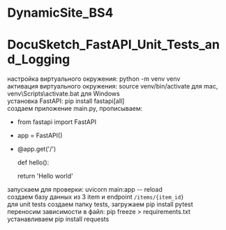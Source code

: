# DynamicSite_BS4
# DocuSketch_FastAPI_Unit_Tests_and_Logging
настройка виртуального окружения: 
python -m venv venv  
активация виртуального окружения: source venv/bin/activate для mac, venv\Scripts\activate.bat для Windows  
установка FastAPI: pip install fastapi[all]  
создаем приложение main.py, прописываем:  
- from fastapi import FastAPI
- app = FastAPI()
- @app.get('/')
  
  def hello():
  
    return 'Hello world'
  
запускаем для проверки: uvicorn main:app -- reload  
создаем базу данных из 3 item и endpoint `/items/{item_id}`  
для unit tests создаем папку tests, загружаем pip install pytest  
переносим зависимости в файл: pip freeze > requirements.txt  
устанавливаем pip install requests  

    

  


  

